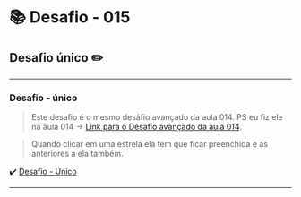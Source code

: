 # :books: Desafio - 015

## Desafio único :pencil2:

---

### Desafio - único

> Este desafio é o mesmo desáfio avançado da aula 014. PS eu fiz ele na aula 014 -> [Link para o Desafio avançado da aula 014](https://github.com/milafrn/loja-fone/commit/d80c1acf257a2ce6f592808f7fa8d2afd23ba27c).

> Quando clicar em uma estrela ela tem que ficar preenchida e as anteriores a ela também.

:heavy_check_mark: [Desafio - Único](https://github.com/milafrn/loja-fone/commit/d80c1acf257a2ce6f592808f7fa8d2afd23ba27c)

---
